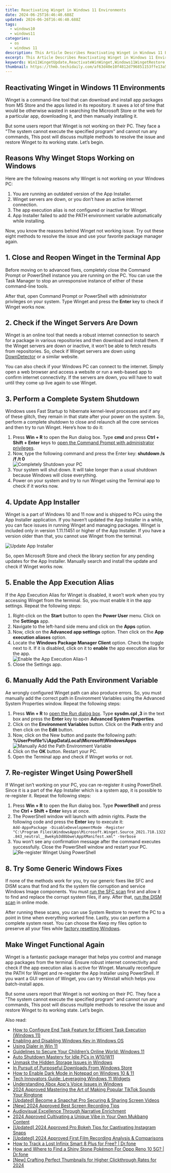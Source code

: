 ```yaml
---
title: Reactivating Winget in Windows 11 Environments
date: 2024-06-25T16:46:40.688Z
updated: 2024-06-26T16:46:40.688Z
tags:
  - windows10
  - windows11
categories:
  - os
  - windows 11
description: This Article Describes Reactivating Winget in Windows 11 Environments
excerpt: This Article Describes Reactivating Winget in Windows 11 Environments
keywords: Win11WingetUpdate,ReactivateWinWinget,Windows11WingetRestore,WingetInWindows11,WingetActivationTool,ReviveWingetWin11,EnableWingetWindows11
thumbnail: https://thmb.techidaily.com/af63d40e10f4812d796851153ffe13a5133162342ccf375cf2e9337e968d99eb.jpg
---
```


## Reactivating Winget in Windows 11 Environments

 Winget is a command-line tool that can download and install app packages from MS Store and the apps listed in its repository. It saves a lot of time that would be otherwise wasted in searching the Microsoft Store or the web for a particular app, downloading it, and then manually installing it.

 But some users report that Winget is not working on their PC. They face a "The system cannot execute the specified program" and cannot run any commands, This post will discuss multiple methods to resolve the issue and restore Winget to its working state. Let’s begin.

## Reasons Why Winget Stops Working on Windows

 Here are the following reasons why Winget is not working on your Windows PC:

1. You are running an outdated version of the App Installer.
2. Winget servers are down, or you don’t have an active internet connection.
3. The app execution alias is not configured or inactive for Winget.
4. App Installer failed to add the PATH environment variable automatically while installing.

 Now, you know the reasons behind Winget not working issue. Try out these eight methods to resolve the issue and use your favorite package manager again.

## 1\. Close and Reopen Winget in the Terminal App

 Before moving on to advanced fixes, completely close the Command Prompt or PowerShell instance you are running on the PC. You can use the Task Manager to stop an unresponsive instance of either of these command-line tools.

 After that, open Command Prompt or PowerShell with administrator privileges on your system. Type Winget and press the **Enter** key to check if Winget works now.

## 2\. Check if the Winget Servers Are Down

 Winget is an online tool that needs a robust internet connection to search for a package in various repositories and then download and install them. If the Winget servers are down or inactive, it won’t be able to fetch results from repositories. So, check if Winget servers are down using [DownDetector](https://redirect.viglink.com/?format=go&jsonp=vglnk%5F168667664973511&key=eac202ea7a96cf485281d6c4ffa2069e&libId=liuggg0i0103es17000ULlmtlntd&loc=https%3A%2F%2Fwww.makeuseof.com%2Fhow-to-fix-0x8004def5-onedrive-error-code-windows-11%2F&ccpaConsent=1---&v=1&opt=true&optExText=false&out=https%3A%2F%2Fdowndetector.com%2F&ref=https%3A%2F%2Fwww.makeuseof.com%2Fauthor%2Fabhishekkumar-mishra%2F&title=9%20Ways%20to%20Fix%20the%200x8004def5%20OneDrive%20Error%20Code%20on%20Windows%2011&txt=DownDetector) or a similar website.

 You can also check if your Windows PC can connect to the internet. Simply open a web browser and access a website or run a web-based app to confirm internet connectivity. If the servers are down, you will have to wait until they come up live again to use Winget.

## 3\. Perform a Complete System Shutdown

 Windows uses Fast Startup to hibernate kernel-level processes and if any of these glitch, they remain in that state after your power on the system. So, perform a complete shutdown to close and relaunch all the core services and then try to run Winget. Here’s how to do it:

1. Press **Win + R** to open the Run dialog box. Type **cmd** and press **Ctrl + Shift + Enter** keys to [open the Command Prompt with administrator privileges](https://www.makeuseof.com/windows-run-command-prompt-admin/).
2. Now, type the following command and press the Enter key: **shutdown /s /f /t 0**  
![Completely Shutdown your PC](https://static1.makeuseofimages.com/wordpress/wp-content/uploads/2023/06/completely-shutdown-your-pc.jpg)
3. Your system will shut down. It will take longer than a usual shutdown because Windows will close everything.
4. Power on your system and try to run Winget using the Terminal app to check if it works now.

## 4\. Update App Installer

 Winget is a part of Windows 10 and 11 now and is shipped to PCs using the App Installer application. If you haven’t updated the App Installer in a while, you can face issues in running Winget and managing packages. Winget is included only in version 1.11.11451 or higher of the App Installer. If you have a version older than that, you cannot use Winget from the terminal.

![Update App Installer](https://static1.makeuseofimages.com/wordpress/wp-content/uploads/2023/06/update-app-installer.jpg)

 So, open Microsoft Store and check the library section for any pending updates for the App Installer. Manually search and install the update and check if Winget works now.

## 5\. Enable the App Execution Alias

 If the App Execution Alias for Winget is disabled, it won’t work when you try accessing Winget from the terminal. So, you must enable it in the app settings. Repeat the following steps:

1. Right-click on the **Start** button to open the **Power User** menu. Click on the **Settings** app.
2. Navigate to the left-hand side menu and click on the **Apps** option.
3. Now, click on the **Advanced app settings** option. Then click on the **App execution aliases** option.
4. Locate the **Windows Package Manager Client** option. Check the toggle next to it. If it is disabled, click on it to **enable** the app execution alias for the app.  
![Enable the App Execution Alias-1](https://static1.makeuseofimages.com/wordpress/wp-content/uploads/2023/06/enable-the-app-execution-alias-1.jpg)
5. Close the Settings app.

## 6\. Manually Add the Path Environment Variable

 Ae wrongly configured Winget path can also produce errors. So, you must manually add the correct path in Environment Variables using the Advanced System Properties window. Repeat the following steps:

1. Press **Win + R** to [open the Run dialog box](https://www.makeuseof.com/windows-open-run-command-dialog-box/). Type **sysdm.cpl ,3** in the text box and press the **Enter** key to open **Advanced System Properties**.
2. Click on the **Environment Variables** button. Click on the **Path** entry and then click on the **Edit** button.
3. Now, click on the New button and paste the following path: **%UserProfile%\\AppData\\Local\\Microsoft\\WindowsApps**  
![Manually Add the Path Environment Variable](https://static1.makeuseofimages.com/wordpress/wp-content/uploads/2023/06/manually-add-the-path-environment-variable.jpg)
4. Click on the **OK** button. Restart your PC.
5. Open the Terminal app and check if Winget works or not.

## 7\. Re-register Winget Using PowerShell

 If Winget isn’t working on your PC, you can re-register it using PowerShell. Since it is a part of the App Installer which is a system app, it is possible to re-register it. Repeat the following steps:

1. Press **Win + R** to open the Run dialog box. Type **PowerShell** and press the **Ctrl + Shift + Enter** keys at once.
2. The PowerShell window will launch with admin rights. Paste the following code and press the **Enter** key to execute it:  
`Add-AppxPackage -DisableDevelopmentMode -Register "C:\Program Files\WindowsApps\Microsoft.Winget.Source_2021.718.1322.843_neutral__8wekyb3d8bbwe\AppXManifest.xml" -Verbose`
3. You won’t see any confirmation message after the command executes successfully. Close the PowerShell window and restart your PC.  
![Re-register Winget Using PowerShell](https://static1.makeuseofimages.com/wordpress/wp-content/uploads/2023/06/re-register-winget-using-powershell.jpg)

## 8\. Try Some Generic Windows Fixes

 If none of the methods work for you, try our generic fixes like SFC and DISM scans that find and fix the system file corruption and service Windows Image components. You must [run the SFC scan](https://www.makeuseof.com/system-file-checker-sfc-windows/) first and allow it to find and replace the corrupt system files, if any. After that, [run the DISM scan](https://www.makeuseof.com/difference-between-chkdsk-sfc-and-dism-in-windows-10/) in online mode.

 After running these scans, you can use System Restore to revert the PC to a point in time when everything worked fine. Lastly, you can perform a complete system reset. You can choose the Keep my files option to preserve all your files while [factory resetting Windows](https://www.makeuseof.com/tag/4-ways-factory-reset-windows-computer/).

## Make Winget Functional Again

 Winget is a fantastic package manager that helps you control and manage app packages from the terminal. Ensure robust internet connectivity and check if the app execution alias is active for Winget. Manually reconfigure the PATH for Winget and re-register the App Installer using PowerShell. If you want a GUI version of Winget, you can try Winstall which helps you batch-install apps.

 But some users report that Winget is not working on their PC. They face a "The system cannot execute the specified program" and cannot run any commands, This post will discuss multiple methods to resolve the issue and restore Winget to its working state. Let’s begin.

<span class="atpl-alsoreadstyle">Also read:</span>
<div><ul>
<li><a href="https://win11-tips.techidaily.com/how-to-configure-end-task-feature-for-efficient-task-execution-windows-11/"><u>How to Configure End Task Feature for Efficient Task Execution (Windows 11)</u></a></li>
<li><a href="https://win11-tips.techidaily.com/enabling-and-disabling-windows-key-in-windows-os/"><u>Enabling and Disabling Windows Key in Windows OS</u></a></li>
<li><a href="https://win11-tips.techidaily.com/using-dialer-in-win-11/"><u>Using Dialer in Win 11</u></a></li>
<li><a href="https://win11-tips.techidaily.com/guidelines-to-secure-your-childrens-online-world-windows-11/"><u>Guidelines to Secure Your Children’s Online World: Windows 11</u></a></li>
<li><a href="https://win11-tips.techidaily.com/auto-shutdown-mastery-for-idle-pcs-in-w10w11/"><u>Auto Shutdown Mastery for Idle PCs in W10/W11</u></a></li>
<li><a href="https://win11-tips.techidaily.com/unmask-the-hidden-storage-issues-in-windows/"><u>Unmask the Hidden Storage Issues in Windows</u></a></li>
<li><a href="https://win11-tips.techidaily.com/in-pursuit-of-purposeful-downloads-from-windows-store/"><u>In Pursuit of Purposeful Downloads From Windows Store</u></a></li>
<li><a href="https://win11-tips.techidaily.com/how-to-enable-dark-mode-in-notepad-on-windows-10-and-11/"><u>How to Enable Dark Mode in Notepad on Windows 10 & 11</u></a></li>
<li><a href="https://win11-tips.techidaily.com/tech-innovators-guide-leveraging-windows-11-widgets/"><u>Tech Innovators Guide: Leveraging Windows 11 Widgets</u></a></li>
<li><a href="https://win11-tips.techidaily.com/understanding-xbox-apps-voice-issues-in-windows/"><u>Understanding Xbox App's Voice Issues in Windows</u></a></li>
<li><a href="https://extra-approaches.techidaily.com/2024-approved-mastering-the-art-of-making-popular-tiktok-sounds-your-ringtone/"><u>2024 Approved  Mastering the Art of Making Popular TikTok Sounds Your Ringtone</u></a></li>
<li><a href="https://snapchat-videos.techidaily.com/updated-become-a-snapchat-pro-securing-and-sharing-screen-videos/"><u>[Updated] Become a Snapchat Pro  Securing & Sharing Screen Videos</u></a></li>
<li><a href="https://screen-recording.techidaily.com/new-2024-approved-best-screen-recording-tips/"><u>[New] 2024 Approved  Best Screen Recording Tips</u></a></li>
<li><a href="https://extra-resources.techidaily.com/audiovisual-excellence-through-narrative-enrichment/"><u>Audiovisual Excellence Through Narrative Enrichment</u></a></li>
<li><a href="https://youtube-clips.techidaily.com/2024-approved-cultivating-a-unique-vibe-in-your-own-mukbang-content/"><u>2024 Approved  Cultivating a Unique Vibe in Your Own Mukbang Content</u></a></li>
<li><a href="https://instagram-video-files.techidaily.com/updated-2024-approved-pro-bokeh-tips-for-captivating-instagram-snaps/"><u>[Updated] 2024 Approved  Pro Bokeh Tips for Captivating Instagram Snaps</u></a></li>
<li><a href="https://screen-mirroring-recording.techidaily.com/updated-2024-approved-first-film-recording-analysis-and-comparisons/"><u>[Updated] 2024 Approved  First Film Recording Analysis & Comparisons</u></a></li>
<li><a href="https://android-location-track.techidaily.com/how-to-track-a-lost-infinix-smart-8-plus-for-free-drfone-by-drfone-virtual-android/"><u>How to Track a Lost Infinix Smart 8 Plus for Free? | Dr.fone</u></a></li>
<li><a href="https://android-pokemon-go.techidaily.com/how-and-where-to-find-a-shiny-stone-pokemon-for-oppo-reno-10-5g-drfone-by-drfone-virtual-android/"><u>How and Where to Find a Shiny Stone Pokémon For Oppo Reno 10 5G? | Dr.fone</u></a></li>
<li><a href="https://facebook-video-share.techidaily.com/new-crafting-perfect-thumbnails-for-higher-clickthrough-rates-for-2024/"><u>[New] Crafting Perfect Thumbnails for Higher Clickthrough Rates for 2024</u></a></li>
</ul></div>

<ins class="adsbygoogle"
      style="display:block"
      data-ad-client="ca-pub-7571918770474297"
      data-ad-slot="8358498916"
      data-ad-format="auto"
      data-full-width-responsive="true"></ins>